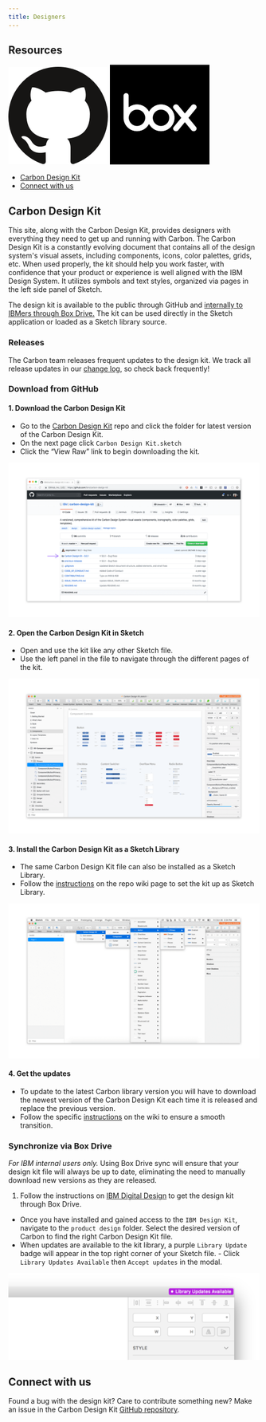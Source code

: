 ```yaml
---
title: Designers
---
```


## Resources

<grid-wrapper col_lg="8" flex="true" bleed="true">
<clickable-tile
    title="Download the design kit from Github"
    href="https://github.com/ibm/carbon-design-kit"
    type="resource"
     >
    <img src="images/github-icon.png" alt="Carbon design kit"  />
</clickable-tile>
<clickable-tile
    title="Connect the kit through Box (IBMers only)"
    href="https://www.box.com/resources/downloads/drive"
    type="resource"
    >
    <img src="images/box-icon.png" alt="Box design kit"  />
</clickable-tile>
</grid-wrapper>

<anchor-links>
<ul>
    <li><a href="#carbon-design-kit">Carbon Design Kit</a></li>
    <li><a href="#connect-with-us">Connect with us</a></li>
</ul>
</anchor-links>

## Carbon Design Kit

This site, along with the Carbon Design Kit, provides designers with everything they need to get up and running with Carbon. The Carbon Design Kit is a constantly evolving document that contains all of the design system's visual assets, including components, icons, color palettes, grids, etc. When used properly, the kit should help you work faster, with confidence that your product or experience is well aligned with the IBM Design System. It utilizes symbols and text styles, organized via pages in the left side panel of Sketch.

The design kit is available to the public through GitHub and [internally to IBMers through Box Drive.](#synchronize-via-box-drive) The kit can be used directly in the Sketch application or loaded as a Sketch library source.


### Releases

<p>The Carbon team releases frequent updates to the design kit. We track all release updates in our <a href="https://github.com/carbon-design-system/carbon-design-kit/releases" target=blank>change log</a>, so check back frequently!</p>

### Download from GitHub


#### 1. Download the Carbon Design Kit
   - Go to the <a href="https://github.com/carbon-design-system/carbon-design-kit" target=blank> Carbon Design Kit</a> repo and click the folder for latest version of the Carbon Design Kit.
   - On the next page click `Carbon Design Kit.sketch`
   - Click the “View Raw” link to begin downloading the kit.

<image-component cols="12" caption="Carbon Design Kit repo">
  
![Carbon Design Kit repo screenshot](images/designers-2_new.png)

</image-component>

#### 2. Open the Carbon Design Kit in Sketch
   - Open and use the kit like any other Sketch file.
   - Use the left panel in the file to navigate through the different pages of the kit.

<image-component cols="12" caption="Design kit file">
  
![Kit file screenshot](images/designers-3.png)

</image-component>

#### 3. Install the Carbon Design Kit as a Sketch Library

   - The same Carbon Design Kit file can also be installed as a Sketch Library.
   - Follow the [instructions](https://github.com/IBM/carbon-design-kit/wiki/Sketch-Libraries-Overview) on the repo wiki page to set the kit up as Sketch Library.

<image-component cols="12" caption="Sketch library">
  
![Sketch Library screenshot](images/designers-4.png)

</image-component>

#### 4. Get the updates
   - To update to the latest Carbon library version you will have to download the newest version of the Carbon Design Kit each time it is released and replace the previous version.
   - Follow the specific [instructions](https://github.com/IBM/carbon-design-kit/wiki/Sketch-Libraries-Overview) on the wiki to ensure a smooth transition.

### Synchronize via Box Drive

_For IBM internal users only._ Using Box Drive sync will ensure that your design kit file will always be up to date, eliminating the need to manually download new versions as they are released.

1. Follow the instructions on [IBM Digital Design](https://www.ibm.com/standards/web/design-kit/) to get the design kit through Box Drive.

- Once you have installed and gained access to the `IBM Design Kit`, navigate to the `product design` folder. Select the desired version of Carbon to find the right Carbon Design Kit file.
- When updates are available to the kit library, a purple `Library Update` badge will appear in the top right corner of your Sketch file. - Click `Library Updates Available` then `Accept updates` in the modal.

<image-component cols="12" caption="Update indicator">

![Update indicator screenshot](images/designers-5.png)

</image-component>

## Connect with us

Found a bug with the design kit? Care to contribute something new? Make an issue in the Carbon Design Kit [GitHub repository](https://github.com/ibm/carbon-design-kit/issues).
